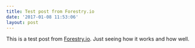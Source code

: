 ```yaml
---
title: Test post from Forestry.io
date: '2017-01-08 11:53:06'
layout: post
---
```

This is a test post from [Forestry.io](https://forestry.io). Just seeing how it works and how well.